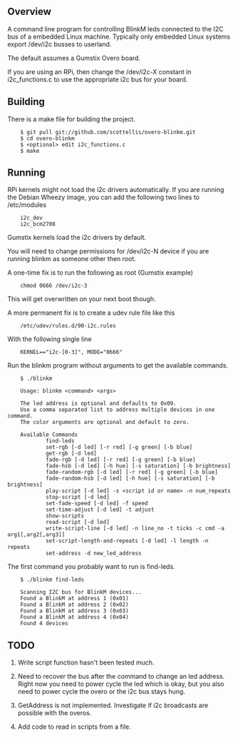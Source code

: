   Overview
--------

A command line program for controlling BlinkM leds connected 
to the I2C bus of a embedded Linux machine. Typically only
embedded Linux systems export /dev/i2c busses to userland.

The default assumes a Gumstix Overo board.

If you are using an RPi, then change the /dev/i2c-X constant in 
i2c_functions.c to use the appropriate i2c bus for your board.


  Building
--------

There is a make file for building the project.

        $ git pull git://github.com/scottellis/overo-blinkm.git
        $ cd overo-blinkm
        $ <optional> edit i2c_functions.c
        $ make


  Running
--------

RPi kernels might not load the i2c drivers automatically. If you are
running the Debian Wheezy image, you can add the following two lines
to /etc/modules

        i2c_dev
        i2c_bcm2708

Gumstix kernels load the i2c drivers by default.

You will need to change permissions for /dev/i2c-N device if you are
running blinkm as someone other then root.

A one-time fix is to run the following as root (Gumstix example)

        chmod 0666 /dev/i2c-3

This will get overwritten on your next boot though.

A more permanent fix is to create a udev rule file like this 

        /etc/udev/rules.d/90-i2c.rules

With the following single line

        KERNEL=="i2c-[0-3]", MODE="0666"


Run the blinkm program without arguments to get the available commands.

        $ ./blinkm

        Usage: blinkm <command> <args>

        The led address is optional and defaults to 0x09.
        Use a comma separated list to address multiple devices in one command.
        The color arguments are optional and default to zero.

        Available Commands
                find-leds 
                set-rgb [-d led] [-r red] [-g green] [-b blue]
                get-rgb [-d led]
                fade-rgb [-d led] [-r red] [-g green] [-b blue]
                fade-hsb [-d led] [-h hue] [-s saturation] [-b brightness]
                fade-random-rgb [-d led] [-r red] [-g green] [-b blue]
                fade-random-hsb [-d led] [-h hue] [-s saturation] [-b brightness]
                play-script [-d led] -s <script id or name> -n num_repeats
                stop-script [-d led]
                set-fade-speed [-d led] -f speed
                set-time-adjust [-d led] -t adjust
                show-scripts 
                read-script [-d led]
                write-script-line [-d led] -n line_no -t ticks -c cmd -a arg1[,arg2[,arg3]]
                set-script-length-and-repeats [-d led] -l length -n repeats
                set-address -d new_led_address


The first command you probably want to run is find-leds.

        $ ./blinkm find-leds

        Scanning I2C bus for BlinkM devices...
        Found a BlinkM at address 1 (0x01)
        Found a BlinkM at address 2 (0x02)
        Found a BlinkM at address 3 (0x03)
        Found a BlinkM at address 4 (0x04)
        Found 4 devices



  TODO
--------

1. Write script function hasn't been tested much.

2. Need to recover the bus after the command to change an led address.
   Right now you need to power cycle the led which is okay, but you
   also need to power cycle the overo or the i2c bus stays hung.
   
3. GetAddress is not implemented. Investigate if i2c broadcasts are
   possible with the overos. 

4. Add code to read in scripts from a file.
